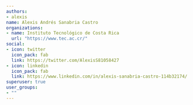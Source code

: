 ```yaml
---
authors:
- alexis
name: Alexis Andrés Sanabria Castro
organizations:
- name: Instituto Tecnológico de Costa Rica
  url: "https://www.tec.ac.cr/"
social:
- icon: twitter
  icon_pack: fab
  link: https://twitter.com/AlexisS81058427
- icon: linkedin
  icon_pack: fab
  link: https://www.linkedin.com/in/alexis-sanabria-castro-114b32174/
superuser: true
user_groups:
- ""
---
```



